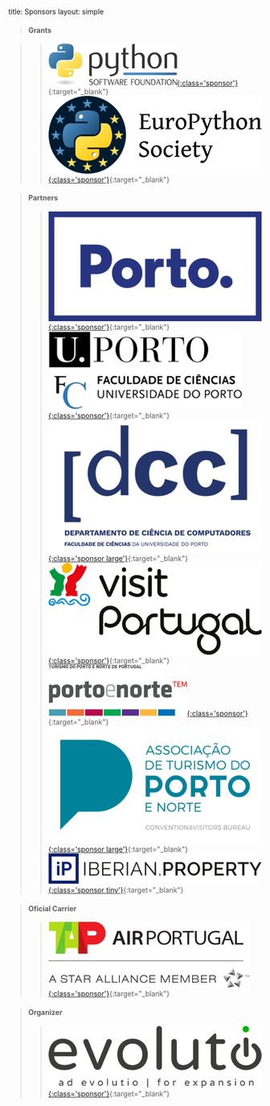 title: Sponsors
layout: simple

>#### Grants

> > [![psf](/static/images/sponsors/psf.png){:class='sponsor'}](https://www.python.org/psf/){:target="_blank"} [![europython](/static/images/sponsors/eps.png){:class='sponsor'}](https://www.europython-society.org/){:target="_blank"} 

<span class="d-none"></span>

> #### Partners
>
> > [![cmp](/static/images/sponsors/cmp.png){:class='sponsor'}](https://www.porto.pt/en){:target="_blank"} [![fcup](/static/images/sponsors/fcup.png){:class='sponsor'}](https://sigarra.up.pt/fcup/en/web_page.inicial){:target="_blank"} [![fcup](/static/images/sponsors/dcc.png){:class='sponsor large'}](https://www.dcc.fc.up.pt/site/){:target="_blank"} [![visit portugal](/static/images/sponsors/visitportugal.png){:class='sponsor'}](https://www.visitportugal.com/en){:target="_blank"} [![porto e norte](/static/images/sponsors/portoenorte.png){:class='sponsor'}](http://www.portoenorte.pt/en){:target="_blank"} [![porto convention bureau](/static/images/sponsors/pcb.png){:class='sponsor large'}](https://www.portocvb.com/){:target="_blank"} [![iberian property](/static/images/sponsors/ip.svg){:class='sponsor tiny'}](https://iberian.property/){:target="_blank"}

<span class="d-none"></span>

> #### Oficial Carrier
>
> > [![tap](/static/images/sponsors/tap.svg){:class='sponsor'}](/static/docs/tap.pdf){:target="_blank"}

<span class="d-none"></span>

> #### Organizer
>
> > [![evolutio](/static/images/sponsors/evolutio.png){:class='sponsor'}](https://evolutio.pt/){:target="_blank"}
